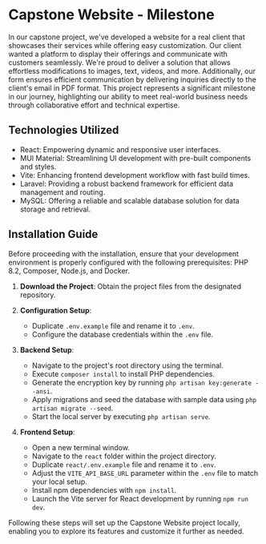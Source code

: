 # Capstone Website - Milestone
In our capstone project, we've developed a website for a real client that showcases their services while offering easy customization. Our client wanted a platform to display their offerings and communicate with customers seamlessly. We're proud to deliver a solution that allows effortless modifications to images, text, videos, and more. Additionally, our form ensures efficient communication by delivering inquiries directly to the client's email in PDF format. This project represents a significant milestone in our journey, highlighting our ability to meet real-world business needs through collaborative effort and technical expertise.

## Technologies Utilized
- React: Empowering dynamic and responsive user interfaces.
- MUI Material: Streamlining UI development with pre-built components and styles.
- Vite: Enhancing frontend development workflow with fast build times.
- Laravel: Providing a robust backend framework for efficient data management and routing.
- MySQL: Offering a reliable and scalable database solution for data storage and retrieval.

## Installation Guide
Before proceeding with the installation, ensure that your development environment is properly configured with the following prerequisites: PHP 8.2, Composer, Node.js, and Docker.

1. **Download the Project**: Obtain the project files from the designated repository.

2. **Configuration Setup**:
   - Duplicate `.env.example` file and rename it to `.env`. 
   - Configure the database credentials within the `.env` file.

3. **Backend Setup**:
   - Navigate to the project's root directory using the terminal.
   - Execute `composer install` to install PHP dependencies.
   - Generate the encryption key by running `php artisan key:generate --ansi`.
   - Apply migrations and seed the database with sample data using `php artisan migrate --seed`.
   - Start the local server by executing `php artisan serve`.

4. **Frontend Setup**:
   - Open a new terminal window.
   - Navigate to the `react` folder within the project directory.
   - Duplicate `react/.env.example` file and rename it to `.env`.
   - Adjust the `VITE_API_BASE_URL` parameter within the `.env` file to match your local setup.
   - Install npm dependencies with `npm install`.
   - Launch the Vite server for React development by running `npm run dev`.

Following these steps will set up the Capstone Website project locally, enabling you to explore its features and customize it further as needed.
